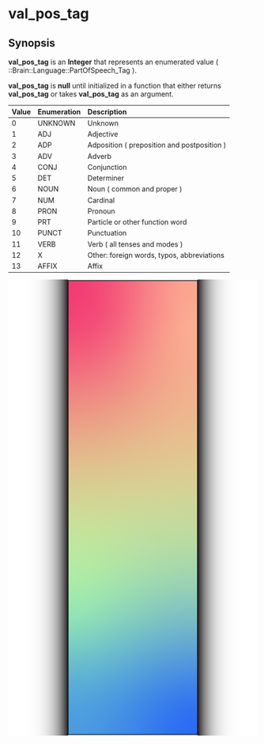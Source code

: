 # val\_pos\_tag

## Synopsis

**val\_pos\_tag** is an **Integer** that represents an enumerated value \( ::Brain::Language::PartOfSpeech\_Tag \).

**val\_pos\_tag** is **null** until initialized in a function that either returns **val\_pos\_tag** or takes **val\_pos\_tag** as an argument.

| Value | Enumeration  | Description |
| :--- | :--- | :--- |
| 0 | UNKNOWN | Unknown |
| 1 | ADJ | Adjective |
| 2 | ADP | Adposition \( preposition and postposition \) |
| 3 | ADV | Adverb |
| 4 | CONJ | Conjunction |
| 5 | DET | Determiner |
| 6 | NOUN | Noun \( common and proper \) |
| 7 | NUM | Cardinal |
| 8 | PRON | Pronoun |
| 9 | PRT | Particle or other function word |
| 10 | PUNCT | Punctuation |
| 11 | VERB | Verb \( all tenses and modes \) |
| 12 | X | Other: foreign words, typos, abbreviations |
| 13 | AFFIX | Affix |

![](../../.gitbook/assets/gitbook-test-template.png) 

